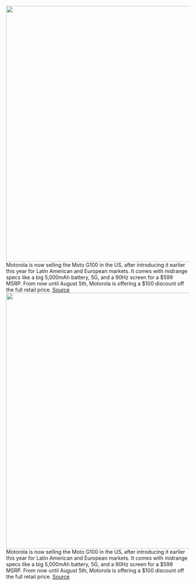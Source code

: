 <img src='https://cdn.vox-cdn.com/thumbor/_czApUzU1Ys_OZ71rMjyvg7aFd0=/0x0:1250x937/1200x800/filters:focal(525x369:725x569)/cdn.vox-cdn.com/uploads/chorus_image/image/69619428/motog100.0.jpg' width='700px' /><br/>
Motorola is now selling the Moto G100 in the US, after introducing it earlier this year for Latin American and European markets. It comes with midrange specs like a big 5,000mAh battery, 5G, and a 90Hz screen for a $599 MSRP. From now until August 5th, Motorola is offering a $100 discount off the full retail price.
<a href='https://www.theverge.com/2021/7/22/22589232/motorola-moto-g100-price-specs-screen-battery'> Source <a/><img src='https://cdn.vox-cdn.com/thumbor/_czApUzU1Ys_OZ71rMjyvg7aFd0=/0x0:1250x937/1200x800/filters:focal(525x369:725x569)/cdn.vox-cdn.com/uploads/chorus_image/image/69619428/motog100.0.jpg' width='700px' /><br/>
Motorola is now selling the Moto G100 in the US, after introducing it earlier this year for Latin American and European markets. It comes with midrange specs like a big 5,000mAh battery, 5G, and a 90Hz screen for a $599 MSRP. From now until August 5th, Motorola is offering a $100 discount off the full retail price.
<a href='https://www.theverge.com/2021/7/22/22589232/motorola-moto-g100-price-specs-screen-battery'> Source <a/>